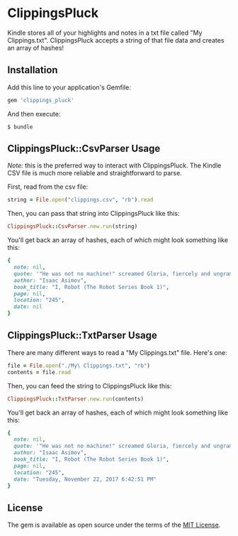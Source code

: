 # ClippingsPluck

Kindle stores all of your highlights and notes in a txt file called "My Clippings.txt". ClippingsPluck accepts a string of that file data and creates an array of hashes!

## Installation

Add this line to your application's Gemfile:

```ruby
gem 'clippings_pluck'
```

And then execute:

    $ bundle

## ClippingsPluck::CsvParser Usage

_Note:_ this is the preferred way to interact with ClippingsPluck. The Kindle CSV file is
much more reliable and straightforward to parse.

First, read from the csv file:
```ruby
string = File.open("clippings.csv", "rb").read
```

Then, you can pass that string into ClippingsPluck like this:

```ruby
ClippingsPluck::CsvParser.new.run(string)
```

You'll get back an array of hashes, each of which might look something like this:

```ruby
{
  note: nil,
  quote: '"He was not no machine!" screamed Gloria, fiercely and ungrammatically.',
  author: "Isaac Asimov",
  book_title: "I, Robot (The Robot Series Book 1)",
  page: nil,
  location: "245",
  date: nil
}
```

## ClippingsPluck::TxtParser Usage

There are many different ways to read a "My Clippings.txt" file. Here's one:

```ruby
file = File.open("./My\ Clippings.txt", "rb")
contents = file.read
```

Then, you can feed the string to ClippingsPluck like this:

```ruby
ClippingsPluck::TxtParser.new.run(contents)
```

You'll get back an array of hashes, each of which might look something like this:

```ruby
{
  note: nil, 
  quote: '"He was not no machine!" screamed Gloria, fiercely and ungrammatically.', 
  author: "Isaac Asimov", 
  book_title: "I, Robot (The Robot Series Book 1)", 
  page: nil, 
  location: "245", 
  date: "Tuesday, November 22, 2017 6:42:51 PM"
}
```

## License

The gem is available as open source under the terms of the [MIT License](http://opensource.org/licenses/MIT).

